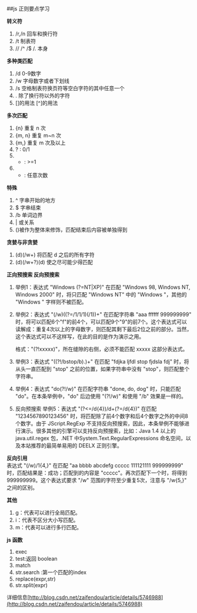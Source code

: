 ##js 正则要点学习    

**转义符**     

1. /r,/n 回车和换行符    
2. /t 制表符    
3. // /^ /$ /. 本身    

**多种类匹配**  
  
1. /d 0-9数字   
2. /w 字母数字或者下划线    
3. /s 空格制表符换页符等空白字符的其中任意一个     
4. . 除了换行符以外的字符    
5. []的用法  [^]的用法       

**多次匹配**    

1. {n} 重复 n 次    
2. {m, n} 重复 m~n 次   
3. {m,} 重复 m 次及以上   
4. ?    : 0/1   
5. +    : >=1   
6. *    : 任意次数    

**特殊**    

1. ^ 字串开始的地方     
2. $ 字串结束    
3. /b 单词边界    
4. | 或关系    
5. ()被作为整体来修饰，匹配结束后内容被单独得到      

**贪婪与非贪婪**     
   
1. (d)(/w+) 将匹配 d 之后的所有字符     
2. (d)(/w+?)(d) 使之尽可能少得匹配    

**正向预搜索 反向预搜索**   
  
1. 举例1：表达式 "Windows (?=NT|XP)" 在匹配 "Windows 98, Windows NT, Windows 2000" 时，将只匹配 "Windows NT" 中的 "Windows "，其他的 "Windows " 字样则不被匹配。

2. 举例2：表达式 "(/w)((?=/1/1/1)(/1))+" 在匹配字符串 "aaa ffffff 999999999" 时，将可以匹配6个"f"的前4个，可以匹配9个"9"的前7个。这个表达式可以读解成：重复4次以上的字母数字，则匹配其剩下最后2位之前的部分。当然，这个表达式可以不这样写，在此的目的是作为演示之用。

    格式："(?!xxxxx)"，所在缝隙的右侧，必须不能匹配 xxxxx 这部分表达式。

3. 举例3：表达式 "((?!/bstop/b).)+" 在匹配 "fdjka ljfdl stop fjdsla fdj" 时，将从头一直匹配到 "stop" 之前的位置，如果字符串中没有 "stop"，则匹配整个字符串。     

4. 举例4：表达式 "do(?!/w)" 在匹配字符串 "done, do, dog" 时，只能匹配 "do"。在本条举例中，"do" 后边使用 "(?!/w)" 和使用 "/b" 效果是一样的。

5. 反向预搜索  举例5：表达式 "(?<=/d{4})/d+(?=/d{4})" 在匹配 "1234567890123456" 时，将匹配除了前4个数字和后4个数字之外的中间8个数字。由于 JScript.RegExp 不支持反向预搜索，因此，本条举例不能够进行演示。很多其他的引擎可以支持反向预搜索，比如：Java 1.4 以上的 java.util.regex 包，.NET 中System.Text.RegularExpressions 命名空间，以及本站推荐的最简单易用的 DEELX 正则引擎。    


**反向引用**     
表达式 "(/w)/1{4,}" 在匹配 "aa bbbb abcdefg ccccc 111121111 999999999" 时，匹配结果是：成功；匹配到的内容是 "ccccc"。再次匹配下一个时，将得到 999999999。这个表达式要求 "/w" 范围的字符至少重复5次，注意与 "/w{5,}" 之间的区别。    

**其他**      

1. g：代表可以进行全局匹配。      
2. i：代表不区分大小写匹配。      
3. m：代表可以进行多行匹配。     

**js 函数**   
  
1. exec     
2. test:返回 boolean    
3. match    
4. str.search :第一个匹配的index    
5. replace(expr,str)     
6. str.split(expr)  

详细信息[http://blog.csdn.net/zaifendou/article/details/5746988](http://blog.csdn.net/zaifendou/article/details/5746988)